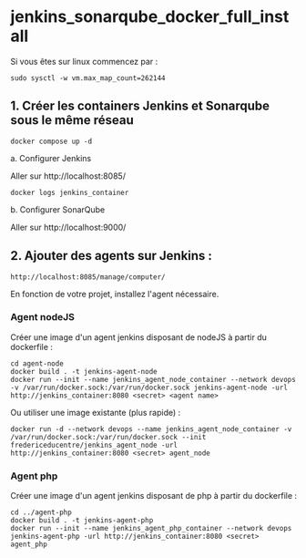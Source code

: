 # jenkins_sonarqube_docker_full_install

Si vous êtes sur linux commencez par :
```
sudo sysctl -w vm.max_map_count=262144
```

## 1. Créer les containers Jenkins et Sonarqube sous le même réseau

```
docker compose up -d
```

a. Configurer Jenkins

Aller sur http://localhost:8085/

```
docker logs jenkins_container
```

b. Configurer SonarQube

Aller sur http://localhost:9000/

## 2. Ajouter des agents sur Jenkins :

```
http://localhost:8085/manage/computer/
```

En fonction de votre projet, installez l'agent nécessaire.

### Agent nodeJS

Créer une image d'un agent jenkins disposant de nodeJS à partir du dockerfile :

```
cd agent-node
docker build . -t jenkins-agent-node
docker run --init --name jenkins_agent_node_container --network devops -v /var/run/docker.sock:/var/run/docker.sock jenkins-agent-node -url http://jenkins_container:8080 <secret> <agent name>
```

Ou utiliser une image existante (plus rapide) :

```
docker run -d --network devops --name jenkins_agent_node_container -v /var/run/docker.sock:/var/run/docker.sock --init fredericeducentre/jenkins_agent_node -url http://jenkins_container:8080 <secret> agent_node
```

### Agent php

Créer une image d'un agent jenkins disposant de php à partir du dockerfile :

```
cd ../agent-php
docker build . -t jenkins-agent-php
docker run --init --name jenkins_agent_php_container --network devops jenkins-agent-php -url http://jenkins_container:8080 <secret> agent_php
```
